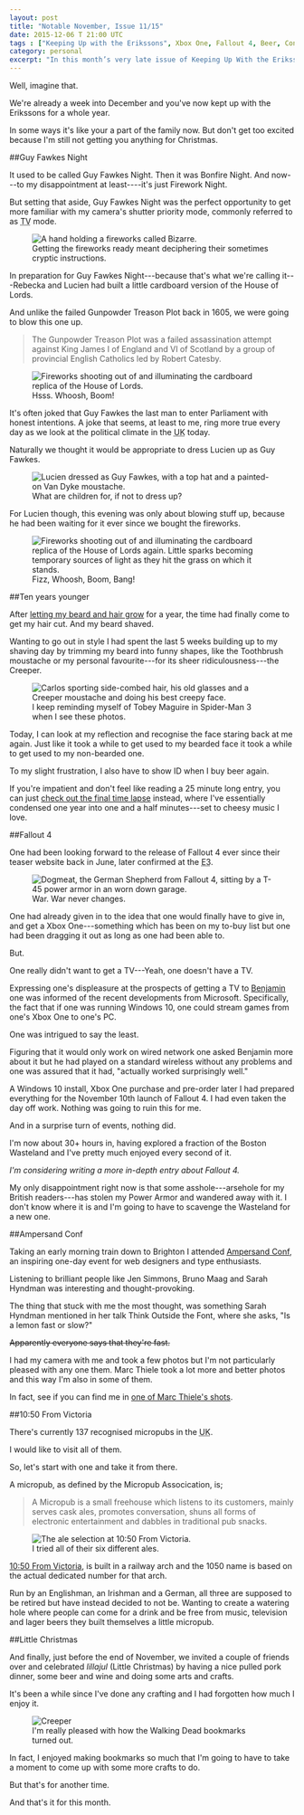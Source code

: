 ```yaml
---
layout: post
title: "Notable November, Issue 11/15"
date: 2015-12-06 T 21:00 UTC
tags : ["Keeping Up with the Erikssons", Xbox One, Fallout 4, Beer, Conference, Beard, Micropub, "10:50 From Victoria", Fireworks, Windows 10, Ampersand, Christmas]
category: personal
excerpt: "In this month’s very late issue of Keeping Up With the Erikssons: We celebrate a failed assassination attempt, I'm finally done growing a beard, play Fallout 4, go to a conference and a micropub and get ready for our fourth Christmas in the UK by celebrating Little Christmas."
---
```

Well, imagine that.

We're already a week into December and you've now kept up with the Erikssons for a whole year.

In some ways it's like your a part of the family now. But don't get too excited because I'm still not getting you anything for Christmas.

##Guy Fawkes Night

It used to be called Guy Fawkes Night. Then it was Bonfire Night. And now---to my disappointment at least----it's just Firework Night.

But setting that aside, Guy Fawkes Night was the perfect opportunity to get more familiar with my camera's shutter priority mode, commonly referred to as <abbr title="Time Value" class="small-caps">TV</abbr> mode.

<figure>
	<img class="js-lazy-load" data-original="/assets/posts/2015/november/notable-november-issue-11-15/holding-a-fireworks-called-bizarre.jpg" alt="A hand holding a fireworks called Bizarre.">
	<figcaption>Getting the fireworks ready meant deciphering their sometimes cryptic instructions.</figcaption>
</figure>

In preparation for Guy Fawkes Night---because that's what we're calling it---Rebecka and Lucien had built a little cardboard version of the House of Lords.

And unlike the failed Gunpowder Treason Plot back in 1605, we were going to blow this one up.

> The Gunpowder Treason Plot was a failed assassination attempt against King James I of England and VI of Scotland by a group of provincial English Catholics led by Robert Catesby.

<figure>
	<img class="js-lazy-load" data-original="/assets/posts/2015/november/notable-november-issue-11-15/guy-fawkes-night-2015.jpg" alt="Fireworks shooting out of and illuminating the cardboard replica of the House of Lords.">
	<figcaption>Hsss. Whoosh, Boom!</figcaption>
</figure>

It's often joked that Guy Fawkes the last man to enter Parliament with honest intentions. A joke that seems, at least to me, ring more true every day as we look at the political climate in the <abbr title="United Kingdom" class="small-caps">UK</abbr> today.

Naturally we thought it would be appropriate to dress Lucien up as Guy Fawkes.

<figure>
	<img class="js-lazy-load" data-original="/assets/posts/2015/november/notable-november-issue-11-15/lucien-dressed-as-guy-fawkes.jpg" alt="Lucien dressed as Guy Fawkes, with a top hat and a painted-on Van Dyke moustache.">
	<figcaption>What are children for, if not to dress up?</figcaption>
</figure>

For Lucien though, this evening was only about blowing stuff up, because he had been waiting for it ever since we bought the fireworks.

<figure>
	<img class="js-lazy-load" data-original="/assets/posts/2015/november/notable-november-issue-11-15/guy-fawkes-night-2015-2.jpg" alt="Fireworks shooting out of and illuminating the cardboard replica of the House of Lords again. Little sparks becoming temporary sources of light as they hit the grass on which it stands.">
	<figcaption>Fizz, Whoosh, Boom, Bang!</figcaption>
</figure>

##Ten years younger

After [letting my beard and hair grow][beard] for a year, the time had finally come to get my hair cut. And my beard shaved.

Wanting to go out in style I had spent the last 5 weeks building up to my shaving day by trimming my beard into funny shapes, like the Toothbrush moustache or my personal favourite---for its sheer ridiculousness---the Creeper.

<figure>
	<img class="js-lazy-load" data-original="/assets/posts/2015/november/notable-november-issue-11-15/carlos-eriksson-sporting-a-creeper-moustache.jpg" alt="Carlos sporting side-combed hair, his old glasses and a Creeper moustache and doing his best creepy face.">
	<figcaption>I keep reminding myself of Tobey Maguire in Spider-Man 3 when I see these photos.</figcaption>
</figure>

Today, I can look at my reflection and recognise the face staring back at me again. Just like it took a while to get used to my bearded face it took a while to get used to my non-bearded one.

To my slight frustration, I also have to show ID when I buy beer again.

If you're impatient and don't feel like reading a 25 minute long entry, you can just [check out the final time lapse][timelapse] instead, where I've essentially condensed one year into one and a half minutes---set to cheesy music I love.

##Fallout 4

One had been looking forward to the release of Fallout 4 ever since their teaser website back in June, later confirmed at the <abbr title="Electronic Entertainment Expo">E3</abbr>.

<figure>
	<img class="js-lazy-load" data-original="/assets/posts/2015/november/notable-november-issue-11-15/fallout-4-welcome-home.jpg" alt="Dogmeat, the German Shepherd from Fallout 4, sitting by a T-45 power armor in an worn down garage.">
	<figcaption>War. War never changes.</figcaption>
</figure>

One had already given in to the idea that one would finally have to give in, and get a Xbox One---something which has been on my to-buy list but one had been dragging it out as long as one had been able to.

But.

One really didn't want to get a TV---Yeah, one doesn't have a TV.

Expressing one's displeasure at the prospects of getting a TV to [Benjamin][beije] one was informed of the recent developments from Microsoft. Specifically, the fact that if one was running Windows 10, one could stream games from one's Xbox One to one's PC.

One was intrigued to say the least.

<p data-pullquote="Nothing was going to ruin this for me."></p>

Figuring that it would only work on wired network one asked Benjamin more about it but he had played on a standard wireless without any problems and one was assured that it had, "actually worked surprisingly well."

A Windows 10 install, Xbox One purchase and pre-order later I had prepared everything for the November 10th launch of Fallout 4. I had even taken the day off work. Nothing was going to ruin this for me.

And in a surprise turn of events, nothing did.

I'm now about 30+ hours in, having explored a fraction of the Boston Wasteland and I've pretty much enjoyed every second of it.

*I'm considering writing a more in-depth entry about Fallout 4.*

My only disappointment right now is that some asshole---arsehole for my British readers---has stolen my Power Armor and wandered away with it. I don't know where it is and I'm going to have to scavenge the Wasteland for a new one.

##Ampersand Conf

Taking an early morning train down to Brighton I attended [Ampersand Conf][ampersand], an inspiring one-day event for web designers and type enthusiasts.

Listening to brilliant people like Jen Simmons, Bruno Maag and Sarah Hyndman was interesting and thought-provoking.

The thing that stuck with me the most thought, was something Sarah Hyndman mentioned in her talk Think Outside the Font, where she asks, "Is a lemon fast or slow?"

<del>Apparently everyone says that they're fast.</del>

I had my camera with me and took a few photos but I'm not particularly pleased with any one them. Marc Thiele took a lot more and better photos and this way I'm also in some of them.

In fact, see if you can find me in [one of Marc Thiele's shots][marc].

##10:50 From Victoria

There's currently 137 recognised micropubs in the <abbr title="United Kingdom" class="small-caps">UK</abbr>.

I would like to visit all of them.

So, let's start with one and take it from there.

A micropub, as defined by the Micropub Assocication, is;

> A Micropub is a small freehouse which listens to its customers, mainly serves cask ales, promotes conversation, shuns all forms of electronic entertainment and dabbles in traditional pub snacks.

<figure>
	<img class="js-lazy-load" data-original="/assets/posts/2015/november/notable-november-issue-11-15/the-ale-selection-at-10-50-from-victoria.jpg" alt="The ale selection at 10:50 From Victoria.">
	<figcaption>I tried all of their six different ales.</figcaption>
</figure>

[10:50 From Victoria][victoria], is built in a railway arch and the 1050 name is based on the actual dedicated number for that arch.

Run by an Englishman, an Irishman and a German, all three are supposed to be retired but have instead decided to not be. Wanting to create a watering hole where people can come for a drink and be free from music, television and lager beers they built themselves a little micropub.

##Little Christmas

And finally, just before the end of November, we invited a couple of friends over and celebrated <i lang="sv">lillajul</i> (Little Christmas) by having a nice pulled pork dinner, some beer and wine and doing some arts and crafts.

It's been a while since I've done any crafting and I had forgotten how much I enjoy it.

<figure>
	<img class="js-lazy-load" data-original="/assets/posts/2015/november/notable-november-issue-11-15/crafting-at-little-christmas.jpg" alt="Creeper">
	<figcaption>I'm really pleased with how the Walking Dead bookmarks turned out.</figcaption>
</figure>

In fact, I enjoyed making bookmarks so much that I'm going to have to take a moment to come up with some more crafts to do.

But that's for another time.

And that's it for this month.

[beard]: /blog/a-scary-hairy-beard-story
[timelapse]: http://localhost:4000/blog/a-scary-hairy-beard-story/#week-52---the-end
[beije]: https://benjaminhorn.io/
[victoria]: http://www.1050fromvictoria.co.uk/
[ampersand]: http://2015.ampersandconf.com/
[marc]: https://www.flickr.com/photos/marcthiele/sets/72157661208684066